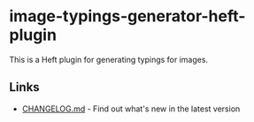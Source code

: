 # image-typings-generator-heft-plugin

This is a Heft plugin for generating typings for images.

## Links

- [CHANGELOG.md](https://github.com/iclanton/heft-plugins/blob/main/image-typings-generator-heft-plugin/CHANGELOG.md) - Find out what's new in the latest version
